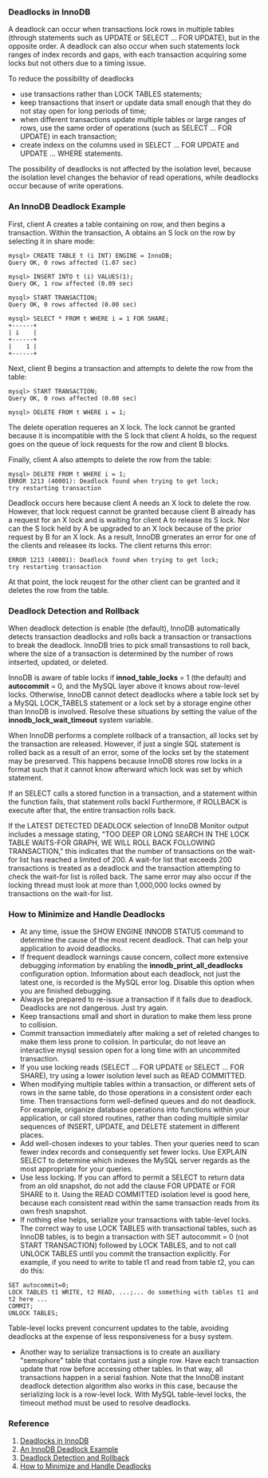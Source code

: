 ### Deadlocks in InnoDB

A deadlock can occur when transactions lock rows in multiple tables (through statements such as UPDATE or SELECT ... FOR UPDATE), but in the opposite order. A deadlock can also occur when such statements lock ranges of index records and gaps, with each transaction acquiring some locks but not others due to a timing issue.

To reduce the possibility of deadlocks
- use transactions rather than LOCK TABLES statements; 
- keep transactions that insert or update data small enough that they do not stay open for long periods of time; 
- when different transactions update multiple tables or large ranges of rows, use the same order of operations (such as SELECT ... FOR UPDATE) in each transaction; 
- create indexs on the columns used in SELECT ... FOR UPDATE and UPDATE ... WHERE statements.

The possibility of deadlocks is not affected by the isolation level, because the isolation level changes the behavior of read operations, while deadlocks occur because of write operations.

### An InnoDB Deadlock Example

First, client A creates a table containing on row, and then begins a transaction. Within the transaction, A obtains an S lock on the row by selecting it in share mode:


```
mysql> CREATE TABLE t (i INT) ENGINE = InnoDB;
Query OK, 0 rows affected (1.07 sec)

mysql> INSERT INTO t (i) VALUES(1);
Query OK, 1 row affected (0.09 sec)

mysql> START TRANSACTION;
Query OK, 0 rows affected (0.00 sec)

mysql> SELECT * FROM t WHERE i = 1 FOR SHARE;
+------+
| i    |
+------+
|    1 |
+------+
```

Next, client B begins a transaction and attempts to delete the row from the table:

```
mysql> START TRANSACTION;
Query OK, 0 rows affected (0.00 sec)

mysql> DELETE FROM t WHERE i = 1;
```

The delete operation requeres an X lock. The lock cannot be granted because it is incompatible with the S lock that client A holds, so the request goes on the queue of lock requests for the row and client B blocks.

Finally, client A also attempts to delete the row from the table:

```
mysql> DELETE FROM t WHERE i = 1;
ERROR 1213 (40001): Deadlock found when trying to get lock;
try restarting transaction
```

Deadlock occurs here because client A needs an X lock to delete the row. However, that lock request cannot be granted because client B already has a request for an X lock and is waiting for client A to release its S lock. Nor can the S lock held by A be upgraded to an X lock because of the prior request by B for an X lock. As a result, InnoDB grnerates an error for one of the clients and releasee its locks. The client returns this error:
```
ERROR 1213 (40001): Deadlock found when trying to get lock;
try restarting transaction
```

At that point, the lock reuqest for the other client can be granted and it deletes the row from the table.

### Deadlock Detection and Rollback

When deadlock detection is enable (the default), InnoDB automatically detects transaction deadlocks and rolls back a transaction or transactions to break the deadlock. InnoDB tries to pick small transastions to roll back, where the size of a transaction is determined by the number of rows intserted, updated, or deleted.

InnoDB is aware of table locks if **innod\_table\_locks** = 1 (the default) and **autocommit** = 0, and the MySQL layer above it knows about row-level locks. Otherwise, InnoDB cannot detect deadlocks where a table lock set by a MySQL LOCK\_TABELS statement or a lock set by a storage engine other than InnoDB is involved. Resolve these situations by setting the value of the **innodb\_lock\_wait\_timeout** system variable.

When InnoDB performs a complete rollback of a transaction, all locks set by the transaction are released. However, if just a single SQL statement is rolled back as a result of an error, some of the locks set by the statement may be preserved. This happens because InnoDB stores row locks in a format such that it cannot know afterward which lock was set by which statement.

If an SELECT calls a stored function in a transaction, and a statement within the function fails, that statement rolls backl Furthermore, if ROLLBACK is execute after that, the entire transaction rolls back.

If the LATEST DETECTED DEADLOCK selection of InnoDB Monitor output includes a message stating, "TOO DEEP OR LONG SEARCH IN THE LOCK TABLE WAITS-FOR GRAPH, WE WILL ROLL BACK FOLLOWING TRANSACTION," this indicates that the number of transactions on the wait-for list has reached a limited of 200. A wait-for list that exceeds 200 transactions is treated as a deadlock and the transaction attempting to check the wait-for list is rolled back. The same error may also occur if the locking thread must look at more than 1,000,000 locks owned by transactions on the wait-for list.

### How to Minimize and Handle Deadlocks

- At any time, issue the SHOW ENGINE INNODB STATUS command to determine the cause of the most recent deadlock. That can help your application to avoid deadlocks.
- If frequent deadlock warnings cause concern, collect more extensive debugging information by enabling the **innodb\_print\_all\_deadlocks** configuration option. Information about each deadlock, not just the latest one, is recorded is the MySQL error log. Disable this option when you are finished debugging.
- Always be prepared to re-issue a transaction if it fails due to deadlock. Deadlocks are not dangerous. Just try again.
- Keep transactions small and short in duration to make them less prone to collision.
- Commit transaction immediately after making a set of releted changes to make them less prone to colision. In particular, do not leave an interactive mysql session open for a long time with an uncommited transaction.
- If you use locking reads (SELECT ... FOR UPDATE or SELECT ... FOR SHARE), try using a lower isolution level such as READ COMMITTED.
- When modifying multiple tables within a transaction, or different sets of rows in the same table, do those operations in a consistent order each time. Then transactions form well-defined queues and do not deadlock. For example, origanize database operations into functions within your application, or call stored routines, rather than coding multiple similar sequences of INSERT, UPDATE, and DELETE statement in different places.
- Add well-chosen indexes to your tables. Then your queries need to scan fewer index records and consequently set fewer locks. Use EXPLAIN SELECT to determine which indexes the MySQL server regards as the most appropriate for your queries.
- Use less locking. If you can afford to permit a SELECT to return data from an old snapshot, do not add the clause FOR UPDATE or FOR SHARE to it. Using the READ COMMITTED isolation level is good here, because each consistent read within the same transaction reads from its own fresh snapshot.
- If nothing else helps, serialize your transactions with table-level locks. The correct way to use LOCK TABLES with transactional tables, such as InnoDB tables, is to begin a transaction with SET autocommit = 0 (not START TRANSACTION) followed by LOCK TABLES, and to not call UNLOCK TABLES until you commit the transaction explicitly. For example, if you need to write to table t1 and read from table t2, you can do this:
```
SET autocommit=0;
LOCK TABLES t1 WRITE, t2 READ, ...;... do something with tables t1 and t2 here ...
COMMIT;
UNLOCK TABLES;
```
Table-level locks prevent concurrent updates to the table, avoiding deadlocks at the expense of less responsiveness for a busy system.
- Another way to serialize transactions is to create an auxiliary "semsphore" table that contains just a single row. Have each transaction update that row before accessing other tables. In that way, all transactions happen in a serial fashion. Note that the InnoDB instant deadlock detection algorithm also works in this case, because the serializing lock is a row-level lock. With MySQL table-level locks, the timeout method must be used to resolve deadlocks.

### Reference

1. [Deadlocks in InnoDB](https://dev.mysql.com/doc/refman/8.0/en/innodb-deadlocks.html)
1. [An InnoDB Deadlock Example](https://dev.mysql.com/doc/refman/8.0/en/innodb-deadlock-example.html)
1. [Deadlock Detection and Rollback](https://dev.mysql.com/doc/refman/8.0/en/innodb-deadlock-detection.html)
1. [How to Minimize and Handle Deadlocks](https://dev.mysql.com/doc/refman/8.0/en/innodb-deadlocks-handling.html)